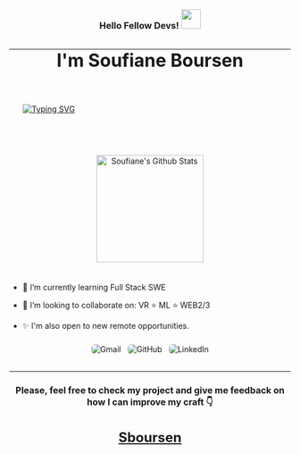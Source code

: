 <h1 style="font-size: 32px; text-align:center;">
<span align="center" style="font-size: 16px;">Hello Fellow Devs! <img src="https://media.giphy.com/media/hvRJCLFzcasrR4ia7z/giphy.gif" width="35"></span> 
<hr style="margin-bottom: 0; border:none;"/>
I'm Soufiane Boursen
</h1>

<div style="padding:24px;">

[![Typing SVG](https://readme-typing-svg.herokuapp.com?color=%2336BCF7&size=32&duration=7523&center=true&vCenter=true&width=720&lines=Full+Stack+Software+Devoloper;Machine+Learning+Enthusiast;R%26D+Process+Engineer)](https://git.io/typing-svg)

</div>


<div style="text-align:center; margin-top:12px">

</div>

<div style="text-align:center; margin-top:36px; margin-bottom:36px">
<h2 style="font-size: 24px; text-align:center;"></h2>

  <p align="center">
    <img alt="Soufiane's Github Stats" src="https://github-readme-stats.vercel.app/api?username=Sboursen&show_icons=true&count_private=true&theme=algolia" height="192px"/></p>

</div>

- 🌱 I’m currently learning Full Stack SWE
  
- 👯 I’m looking to collaborate on: VR :star: ML 
:star: WEB2/3

- ✨ I'm also open to new remote opportunities.

<div style="margin-top:24px; display:flex; gap:12px; justify-content:center;">
	<a  href="mailto:dev.sboursen@gmail.com">
  <img style="display:inline-block; border-radius:6px" src="https://img.shields.io/badge/Gmail-D14836?style=for-the-badge&logo=gmail&logoColor=white" alt="Gmail"/>
  </a>
	<a href="https://github.com/Sboursen">
  <img  style="display:inline-block; border-radius:6px" src="https://img.shields.io/badge/github-%23121011.svg?style=for-the-badge&logo=github&logoColor=white" alt="GitHub"/>
  </a>
	<a href="https://www.linkedin.com/in/sboursen/">
  <img style="display:inline-block; border-radius:6px"  src="https://img.shields.io/badge/linkedin-%230077B5.svg?style=for-the-badge&logo=linkedin&logoColor=white" alt="LinkedIn"/>
  </a>
</div>
  
<br style="margin-top:12px;">
<hr>
<h4 style="font-size: 16px; text-align:center; width:100%;">

**Please, feel free to check my project and give me feedback on how I can improve my craft** 👇

</h4>

<h3 style="font-size: 24px; text-align:center;">

[Sboursen](https://github.com/Sboursen)

</h3>
